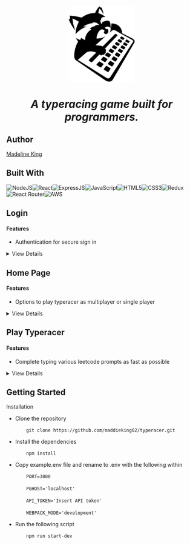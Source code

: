 <!-- # typeracer_

A typeracing game built for programmers. -->
<br>
<div align="center">
  <a target="_blank">
    <img src="./client/src/assets/typeracer-logo.png" alt="typeracer_" height="200" width="auto"/>
  </a>
  <h1><i>A typeracing game built for programmers.</i></h1>
</div>

## Author

[Madeline King](https://www.github.com/maddieking02)

## Built With
![NodeJS](https://img.shields.io/badge/Node.js-43853D?style=for-the-badge&logo=node.js&logoColor=white)![React](https://img.shields.io/badge/React-20232A?style=for-the-badge&logo=react&logoColor=61DAFB)![ExpressJS](https://img.shields.io/badge/Express.js-404D59?style=for-the-badge)![JavaScript](https://img.shields.io/badge/JavaScript-323330?style=for-the-badge&logo=javascript&logoColor=F7DF1E)![HTML5](https://img.shields.io/badge/HTML5-E34F26?style=for-the-badge&logo=html5&logoColor=white)![CSS3](https://img.shields.io/badge/CSS3-1572B6?style=for-the-badge&logo=css3&logoColor=white)![Redux](https://img.shields.io/badge/Redux-593D88?style=for-the-badge&logo=redux&logoColor=white)![React Router](https://img.shields.io/badge/React_Router-CA4245?style=for-the-badge&logo=react-router&logoColor=white)![AWS](https://img.shields.io/badge/Amazon_AWS-232F3E?style=for-the-badge&logo=amazon-aws&logoColor=white)

<!-- ## Key Features
- Optimized performance using Redux -->

## Login
#### Features
- Authentication for secure sign in

<details>
    <summary>View Details</summary>
![alt text](https://github.com/maddieking02/typeracer/blob/master/client/src/assets/typeracer_login.png?raw=true)

</details>

## Home Page
#### Features
- Options to play typeracer as multiplayer or single player

<details>
    <summary>View Details</summary>
![alt text](https://github.com/maddieking02/typeracer/blob/master/client/src/assets/typeracer_home.png?raw=true)

</details>

## Play Typeracer
#### Features
- Complete typing various leetcode prompts as fast as possible

<details>
    <summary>View Details</summary>
![alt text](https://github.com/maddieking02/typeracer/blob/master/client/src/assets/typeracer_race.png?raw=true)

</details>

## Getting Started

Installation
- Clone the repository
    ```
        git clone https://github.com/maddieking02/typeracer.git
    ```
- Install the dependencies
    ```
        npm install
    ```
- Copy example.env file and rename to .env with the following within
    ```
        PORT=3000

        PGHOST='localhost'

        API_TOKEN='Insert API token'

        WEBPACK_MODE='development'
    ```
- Run the following script
    ```
        npm run start-dev
    ```
